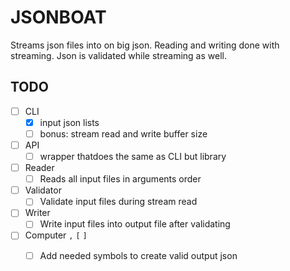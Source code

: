 # JSONBOAT

Streams json files into on big json. Reading and writing done with streaming. Json is validated while streaming as well.

## TODO
- [ ] CLI
  - [x] input json lists
  - [ ] bonus: stream read and write buffer size
- [ ] API
  - [ ] wrapper thatdoes the same as CLI but library
- [ ] Reader
  - [ ] Reads all input files in arguments order
- [ ] Validator
  - [ ] Validate input files during stream read
- [ ] Writer
  - [ ] Write input files into output file after validating
- [ ] Computer `,` `[` `]`
  - [ ] Add needed symbols to create valid output json

